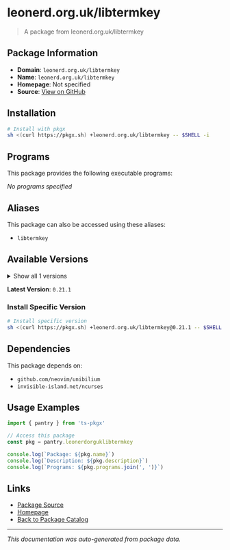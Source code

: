 # leonerd.org.uk/libtermkey

> A package from leonerd.org.uk/libtermkey

## Package Information

- **Domain**: `leonerd.org.uk/libtermkey`
- **Name**: `leonerd.org.uk/libtermkey`
- **Homepage**: Not specified
- **Source**: [View on GitHub](https://github.com/pkgxdev/pantry/tree/main/projects/leonerd.org.uk/libtermkey/package.yml)

## Installation

```bash
# Install with pkgx
sh <(curl https://pkgx.sh) +leonerd.org.uk/libtermkey -- $SHELL -i
```

## Programs

This package provides the following executable programs:

*No programs specified*

## Aliases

This package can also be accessed using these aliases:

- `libtermkey`

## Available Versions

<details>
<summary>Show all 1 versions</summary>

- `0.21.1`

</details>

**Latest Version**: `0.21.1`

### Install Specific Version

```bash
# Install specific version
sh <(curl https://pkgx.sh) +leonerd.org.uk/libtermkey@0.21.1 -- $SHELL -i
```

## Dependencies

This package depends on:

- `github.com/neovim/unibilium`
- `invisible-island.net/ncurses`

## Usage Examples

```typescript
import { pantry } from 'ts-pkgx'

// Access this package
const pkg = pantry.leonerdorguklibtermkey

console.log(`Package: ${pkg.name}`)
console.log(`Description: ${pkg.description}`)
console.log(`Programs: ${pkg.programs.join(', ')}`)
```

## Links

- [Package Source](https://github.com/pkgxdev/pantry/tree/main/projects/leonerd.org.uk/libtermkey/package.yml)
- [Homepage](#)
- [Back to Package Catalog](../package-catalog.md)

---

*This documentation was auto-generated from package data.*
